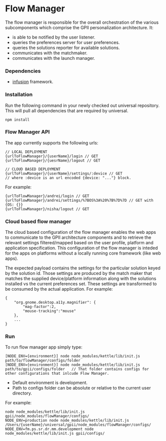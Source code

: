 Flow Manager
===

The flow manager is responsible for the overall orchestration of the various subcomponents which comprise the GPII personalization architecture. It:

- is able to be notified by the user listener.
- queries the preferences server for user preferences.
- queries the solutions reporter for available solutions.
- communicates with the matchmaker.
- communicates with the launch manager.

### Dependencies

- [infusion](https://github.com/fluid-project/infusion) framework.

### Installation

Run the following command in your newly checked out universal repository. This
will pull all dependencies that are required by universal.

    npm install

### Flow Manager API

The app currently supports the following urls:

    // LOCAL DEPLOYMENT
    {urlToFlowManager}/{userName}/login // GET
    {urlToFlowManager}/{uesrName}/logout // GET

    // CLOUD BASED DEPLOYMENT
    {urlToFlowManager}/{userName}/settings/:device // GET
    // where :device is an url encoded {device: "..."} block.

For example:

    {urlToFlowManager}/andrei/login // GET
    {urlToFlowManager}/andrei/settings/%7BOS%3A%20%7B%7D%7D // GET with {OS: {}}
    {urlToFlowManager}/nisha/logout // GET

### Cloud based flow manager

The cloud based configuration of the flow manager enables the web apps to communicate to the GPII architecture components and
to retrieve the relevant settings filtered/mapped based on the user profile, platform and application specification. This
configuration of the flow manager is inteded for the apps on platforms without a locally running core framework (like web apps).

The expected payload contains the settings for the particular solution keyed by the solution id. Those settings are
produced by the match maker that matches the supplied device/platform information along with the solutions installed vs the
current preferences set. These settings are transformed to be consumed by the actual application. For example:

    {
        "org.gnome.desktop.a11y.magnifier": {
            "mag-factor":2,
            "mouse-tracking":"mouse"
        },
        ...
    }

### Run

To run flow manager app simply type:

    [NODE_ENV={environment}] node node_modules/kettle/lib/init.js path/to/flowManager/configs/folder
    [NODE_ENV={environment}] node node_modules/kettle/lib/init.js path/to/gpii/configs/folder   // That folder contains configs for other configurations that inlcude Flow Manager.

- Default environment is development.
- Path to configs folder can be absolute or relative to the current user directory.

For example:

    node node_modules/kettle/lib/init.js gpii/node_modules/flowManager/configs/
    NODE_ENV=production node node_modules/kettle/lib/init.js /Users/{userName}/universal/gpii/node_modules/flowManager/configs/
    NODE_ENV=fm.ps.sr.dr.mm.development node node_modules/kettle/lib/init.js gpii/configs/
